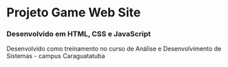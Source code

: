 # Projeto Game Web Site

### Desenvolvido em HTML, CSS e JavaScript

Desenvolvido como treinamento no curso de
Análise e Desenvolvimento de Sistemas - campus Caraguatatuba  